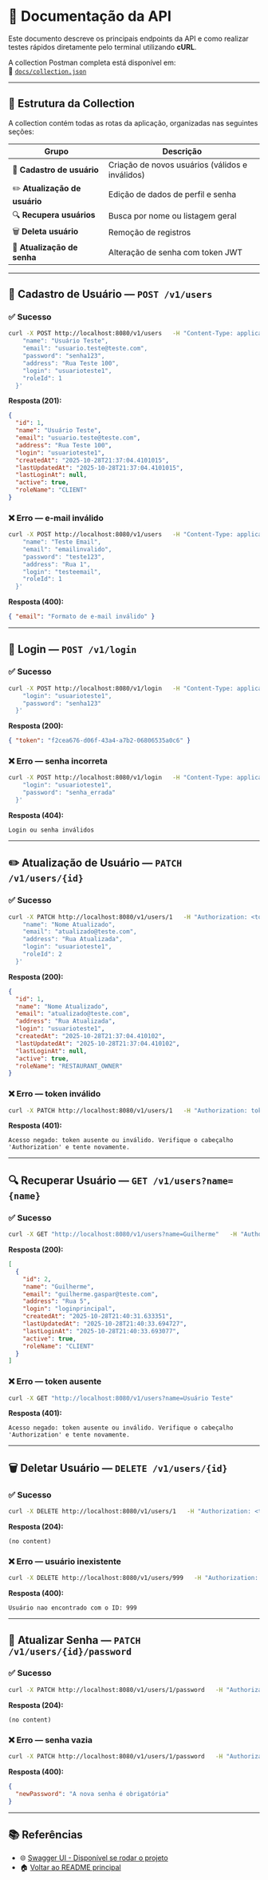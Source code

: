 # 🧩 Documentação da API

Este documento descreve os principais endpoints da API e como realizar testes rápidos diretamente pelo terminal utilizando **cURL**.

A collection Postman completa está disponível em:  
📂 [`docs/collection.json`](./collection.json)

---

## 🚀 Estrutura da Collection

A collection contém todas as rotas da aplicação, organizadas nas seguintes seções:

| Grupo | Descrição |
|--------|------------|
| 🧾 **Cadastro de usuário** | Criação de novos usuários (válidos e inválidos) |
| ✏️ **Atualização de usuário** | Edição de dados de perfil e senha |
| 🔍 **Recupera usuários** | Busca por nome ou listagem geral |
| 🗑️ **Deleta usuário** | Remoção de registros |
| 🔐 **Atualização de senha** | Alteração de senha com token JWT |

---

## 🧾 Cadastro de Usuário — `POST /v1/users`

### ✅ Sucesso

```bash
curl -X POST http://localhost:8080/v1/users   -H "Content-Type: application/json"   -d '{
    "name": "Usuário Teste",
    "email": "usuario.teste@teste.com",
    "password": "senha123",
    "address": "Rua Teste 100",
    "login": "usuarioteste1",
    "roleId": 1
  }'
```

**Resposta (201):**
```json
{
  "id": 1,
  "name": "Usuário Teste",
  "email": "usuario.teste@teste.com",
  "address": "Rua Teste 100",
  "login": "usuarioteste1",
  "createdAt": "2025-10-28T21:37:04.4101015",
  "lastUpdatedAt": "2025-10-28T21:37:04.4101015",
  "lastLoginAt": null,
  "active": true,
  "roleName": "CLIENT"
}
```

### ❌ Erro — e-mail inválido

```bash
curl -X POST http://localhost:8080/v1/users   -H "Content-Type: application/json"   -d '{
    "name": "Teste Email",
    "email": "emailinvalido",
    "password": "teste123",
    "address": "Rua 1",
    "login": "testeemail",
    "roleId": 1
  }'
```

**Resposta (400):**
```json
{ "email": "Formato de e-mail inválido" }
```

---

## 🔐 Login — `POST /v1/login`

### ✅ Sucesso

```bash
curl -X POST http://localhost:8080/v1/login   -H "Content-Type: application/json"   -d '{
    "login": "usuarioteste1",
    "password": "senha123"
  }'
```

**Resposta (200):**
```json
{ "token": "f2cea676-d06f-43a4-a7b2-06806535a0c6" }
```

### ❌ Erro — senha incorreta

```bash
curl -X POST http://localhost:8080/v1/login   -H "Content-Type: application/json"   -d '{
    "login": "usuarioteste1",
    "password": "senha_errada"
  }'
```

**Resposta (404):**
```text
Login ou senha inválidos
```

---

## ✏️ Atualização de Usuário — `PATCH /v1/users/{id}`

### ✅ Sucesso

```bash
curl -X PATCH http://localhost:8080/v1/users/1   -H "Authorization: <token>"   -H "Content-Type: application/json"   -d '{
    "name": "Nome Atualizado",
    "email": "atualizado@teste.com",
    "address": "Rua Atualizada",
    "login": "usuarioteste1",
    "roleId": 2
  }'
```

**Resposta (200):**
```json
{
  "id": 1,
  "name": "Nome Atualizado",
  "email": "atualizado@teste.com",
  "address": "Rua Atualizada",
  "login": "usuarioteste1",
  "createdAt": "2025-10-28T21:37:04.410102",
  "lastUpdatedAt": "2025-10-28T21:37:04.410102",
  "lastLoginAt": null,
  "active": true,
  "roleName": "RESTAURANT_OWNER"
}
```

### ❌ Erro — token inválido

```bash
curl -X PATCH http://localhost:8080/v1/users/1   -H "Authorization: token_invalido"   -H "Content-Type: application/json"   -d '{ "name": "Novo Nome" }'
```

**Resposta (401):**
```text
Acesso negado: token ausente ou inválido. Verifique o cabeçalho 'Authorization' e tente novamente.
```

---

## 🔍 Recuperar Usuário — `GET /v1/users?name={name}`

### ✅ Sucesso

```bash
curl -X GET "http://localhost:8080/v1/users?name=Guilherme"   -H "Authorization: <token>"
```

**Resposta (200):**
```json
[
  {
    "id": 2,
    "name": "Guilherme",
    "email": "guilherme.gaspar@teste.com",
    "address": "Rua 5",
    "login": "loginprincipal",
    "createdAt": "2025-10-28T21:40:31.633351",
    "lastUpdatedAt": "2025-10-28T21:40:33.694727",
    "lastLoginAt": "2025-10-28T21:40:33.693077",
    "active": true,
    "roleName": "CLIENT"
  }
]
```

### ❌ Erro — token ausente

```bash
curl -X GET "http://localhost:8080/v1/users?name=Usuário Teste"
```

**Resposta (401):**
```text
Acesso negado: token ausente ou inválido. Verifique o cabeçalho 'Authorization' e tente novamente.
```

---

## 🗑️ Deletar Usuário — `DELETE /v1/users/{id}`

### ✅ Sucesso

```bash
curl -X DELETE http://localhost:8080/v1/users/1   -H "Authorization: <token>"
```

**Resposta (204):**
```
(no content)
```

### ❌ Erro — usuário inexistente

```bash
curl -X DELETE http://localhost:8080/v1/users/999   -H "Authorization: <token>"
```

**Resposta (400):**
```text
Usuário nao encontrado com o ID: 999
```

---

## 🔑 Atualizar Senha — `PATCH /v1/users/{id}/password`

### ✅ Sucesso

```bash
curl -X PATCH http://localhost:8080/v1/users/1/password   -H "Authorization: <token>"   -H "Content-Type: application/json"   -d '{ "newPassword": "novaSenha123" }'
```

**Resposta (204):**
```
(no content)
```

### ❌ Erro — senha vazia

```bash
curl -X PATCH http://localhost:8080/v1/users/1/password   -H "Authorization: <token>"   -H "Content-Type: application/json"   -d '{ "newPassword": "" }'
```

**Resposta (400):**
```json
{
  "newPassword": "A nova senha é obrigatória"
}
```

---

## 📚 Referências

- 🌐 [Swagger UI - Disponível se rodar o projeto](http://localhost:8080/swagger-ui/index.html)
- 🏠 [Voltar ao README principal](../README.md)
